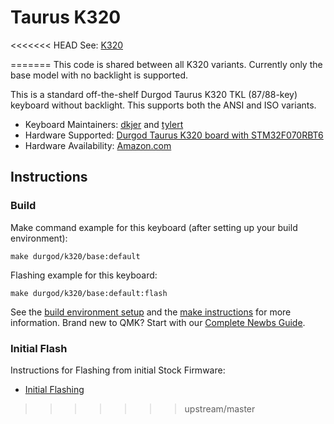 # Taurus K320

<<<<<<< HEAD
See: [K320](../k3x0/k320/readme.md)

=======
This code is shared between all K320 variants.  Currently only the base model with no backlight is supported.

This is a standard off-the-shelf Durgod Taurus K320 TKL (87/88-key)
keyboard without backlight.  This supports both the ANSI and ISO variants.

* Keyboard Maintainers: [dkjer](https://github.com/dkjer) and [tylert](https://github.com/tylert)
* Hardware Supported: [Durgod Taurus K320 board with STM32F070RBT6](https://www.durgod.com/product/k320-space-gray/)
* Hardware Availability: [Amazon.com](https://www.amazon.com/Durgod-Taurus-Corona-Mechanical-Keyboard/dp/B078H3WPHM)

## Instructions

### Build

Make command example for this keyboard (after setting up your build environment):

    make durgod/k320/base:default

Flashing example for this keyboard:

    make durgod/k320/base:default:flash

See the [build environment setup](https://docs.qmk.fm/#/getting_started_build_tools) and the [make instructions](https://docs.qmk.fm/#/getting_started_make_guide) for more information. Brand new to QMK? Start with our [Complete Newbs Guide](https://docs.qmk.fm/#/newbs).

### Initial Flash

Instructions for Flashing from initial Stock Firmware:
* [Initial Flashing](../k3x0/readme.md#initial-flash)
>>>>>>> upstream/master

